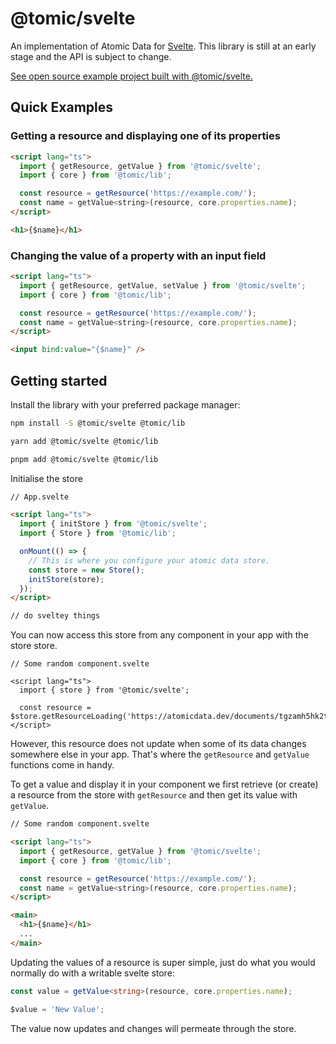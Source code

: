 # @tomic/svelte

An implementation of Atomic Data for [Svelte](https://svelte.dev/).
This library is still at an early stage and the API is subject to change.

[See open source example project built with @tomic/svelte.](https://github.com/ontola/wonenatthepark)

## Quick Examples

### Getting a resource and displaying one of its properties

```html
<script lang="ts">
  import { getResource, getValue } from '@tomic/svelte';
  import { core } from '@tomic/lib';

  const resource = getResource('https://example.com/');
  const name = getValue<string>(resource, core.properties.name);
</script>

<h1>{$name}</h1>
```

### Changing the value of a property with an input field

```html
<script lang="ts">
  import { getResource, getValue, setValue } from '@tomic/svelte';
  import { core } from '@tomic/lib';

  const resource = getResource('https://example.com/');
  const name = getValue<string>(resource, core.properties.name);
</script>

<input bind:value="{$name}" />
```

## Getting started

Install the library with your preferred package manager:

```sh
npm install -S @tomic/svelte @tomic/lib
```

```sh
yarn add @tomic/svelte @tomic/lib
```

```sh
pnpm add @tomic/svelte @tomic/lib
```

Initialise the store

```html
// App.svelte

<script lang="ts">
  import { initStore } from '@tomic/svelte';
  import { Store } from '@tomic/lib';

  onMount(() => {
    // This is where you configure your atomic data store.
    const store = new Store();
    initStore(store);
  });
</script>

// do sveltey things
```

You can now access this store from any component in your app with the store store.

```svelte
// Some random component.svelte

<script lang="ts">
  import { store } from '@tomic/svelte';

  const resource = $store.getResourceLoading('https://atomicdata.dev/documents/tgzamh5hk2t');
</script>
```

However, this resource does not update when some of its data changes somewhere else in your app.
That's where the `getResource` and `getValue` functions come in handy.

To get a value and display it in your component we first retrieve (or create) a resource from the store with `getResource` and then get its value with `getValue`.

```html
// Some random component.svelte

<script lang="ts">
  import { getResource, getValue } from '@tomic/svelte';
  import { core } from '@tomic/lib';

  const resource = getResource('https://example.com/');
  const name = getValue<string>(resource, core.properties.name);
</script>

<main>
  <h1>{$name}</h1>
  ...
</main>
```

Updating the values of a resource is super simple, just do what you would normally do with a writable svelte store:

```ts
const value = getValue<string>(resource, core.properties.name);

$value = 'New Value';
```

The value now updates and changes will permeate through the store.
